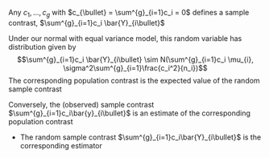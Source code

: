 Any $c_1,..., c_g$ with $c_{\bullet} = \sum^{g}_{i=1}c_i = 0$  defines a sample contrast, $\sum^{g}_{i=1}c_i \bar{Y}_{i\bullet}$ 

Under our normal with equal variance model, this random variable has distribution given by $$\sum^{g}_{i=1}c_i \bar{Y}_{i\bullet} \sim N(\sum^{g}_{i=1}c_i \mu_{i}, \sigma^2\sum^{g}_{i=1}\frac{c_i^2}{n_i})$$
The corresponding population contrast is the expected value of the random sample contrast

Conversely, the (observed) sample contrast $\sum^{g}_{i=1}c_i\bar{y}_{i\bullet}$ is an estimate of the corresponding population contrast

- The random sample contrast $\sum^{g}_{i=1}c_i\bar{Y}_{i\bullet}$ is the corresponding estimator